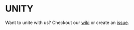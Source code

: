 # UNITY

Want to unite with us? Checkout our [wiki](https://atc-github.azure.cloud.bmw/UNITY/unity/wiki) or create
an [issue](https://atc-github.azure.cloud.bmw/UNITY/unity/issues).
